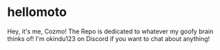 # hellomoto
Hey, it's me, Cozmo! 
The Repo is dedicated to whatever my goofy brain thinks of!
I'm okindu123 on Discord if you want to chat about anything!
